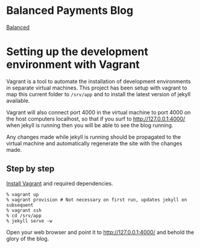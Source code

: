 # Balanced Payments Blog

[Balanced](https://balancedpayments.com/)

# Setting up the development environment with Vagrant

Vagrant is a tool to automate the installation of development
environments in separate virtual machines. This project has been setup
with vagrant to map this current folder to `/srv/app` and to install
the latest version of jekyll available.

Vagrant will also connect port 4000 in the virtual machine to port
4000 on the host computers localhost, so that if you surf to
http://127.0.0.1:4000/ when jekyll is running then you will be able to
see the blog running.

Any changes made while jekyll is running should be propagated to the
virtual machine and automatically regenerate the site with the changes
made.

## Step by step

[Install Vagrant](http://docs.vagrantup.com/v2/installation/index.html)
and required dependencies.

```
% vagrant up
% vagrant provision # Not necessary on first run, updates jekyll on subsequent
% vagrant ssh
% cd /srv/app
% jekyll serve -w
```

Open your web browser and point it to http://127.0.0.1:4000/ and
behold the glory of the blog.


